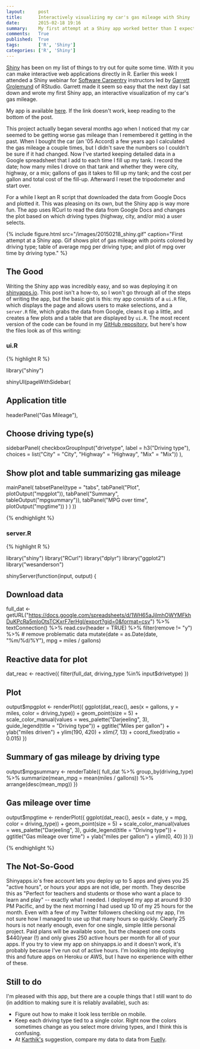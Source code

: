 ```yaml
---
layout:     post
title:      Interactively visualizing my car's gas mileage with Shiny
date:       2015-02-18 19:16
summary:    My first attempt at a Shiny app worked better than I expected in some ways, and worse than I expected in others.
comments:   True
published:  True
tags:       ['R', 'Shiny']
categories: ['R', 'Shiny']
---
```


[Shiny](http://shiny.rstudio.com/) has been on my list of things to try out for
quite some time. With it you can make interactive web applications directly in
R. Earlier this week I attended a Shiny webinar for
[Software Carpentry](http://software-carpentry.org/) instructors led by
[Garrett Grolemund](https://twitter.com/statgarrett) of RStudio.  Garrett made
it seem so easy that the next day I sat down and wrote my first Shiny app, an
interactive visualization of my car's gas mileage.

My app is available [here](https://karawoo.shinyapps.io/gas-mileage). If the
link doesn't work, keep reading to the bottom of the post.

This project actually began several months ago when I noticed that my car seemed
to be getting worse gas mileage than I remembered it getting in the past. When I
bought the car (an '05 Accord) a few years ago I calculated the gas mileage a
couple times, but I didn't save the numbers so I couldn't be sure if it had
changed. Now I've started keeping detailed data in a Google spreadsheet that I
add to each time I fill up my tank. I record the date; how many miles I drove on
that tank and whether they were city, highway, or a mix; gallons of gas it takes
to fill up my tank; and the cost per gallon and total cost of the
fill-up. Afterward I reset the tripodometer and start over.

For a while I kept an R script that downloaded the data from Google Docs and
plotted it. This was pleasing on its own, but the Shiny app is way more fun. The
app uses RCurl to read the data from Google Docs and changes the plot based on
which driving types (highway, city, and/or mix) a user selects.

{% include figure.html src="/images/20150218_shiny.gif" caption="First attempt at a Shiny app. Gif shows plot of gas mileage with points colored by driving type; table of average mpg per driving type; and plot of mpg over time by driving type." %}

## The Good

Writing the Shiny app was incredibly easy, and so was deploying it on
[shinyapps.io](http://www.shinyapps.io/). This post isn't a how-to, so I won't
go through all of the steps of writing the app, but the basic gist is this: my
app consists of a `ui.R` file, which displays the page and allows users to make
selections, and a `server.R` file, which grabs the data from Google, cleans it
up a little, and creates a few plots and a table that are displayed by
`ui.R`. The most recent version of the code can be found in my
[GitHub repository](https://github.com/karawoo/gas-mileage), but here's how the
files look as of this writing:

### ui.R

{% highlight R %}

library("shiny")

shinyUI(pageWithSidebar(

  ## Application title
  headerPanel("Gas Mileage"),

  ## Choose driving type(s)
  sidebarPanel(
    checkboxGroupInput("drivetype", label = h3("Driving type"),
                       choices = list("City" = "City",
                                      "Highway" = "Highway",
                                      "Mix" = "Mix"))
  ),

  ## Show plot and table summarizing gas mileage
  mainPanel(
    tabsetPanel(type = "tabs",
      tabPanel("Plot", plotOutput("mpgplot")),
      tabPanel("Summary", tableOutput("mpgsummary")),
      tabPanel("MPG over time", plotOutput("mpgtime"))
    )
  )
))

{% endhighlight %}


### server.R

{% highlight R %}

library("shiny")
library("RCurl")
library("dplyr")
library("ggplot2")
library("wesanderson")

shinyServer(function(input, output) {

  ## Download data
  full_dat <- getURL("https://docs.google.com/spreadsheets/d/1WH65aJjlmhOWYMFkhDuKPcRa5mloOtsTCKxrF7erHgI/export?gid=0&format=csv") %>%
    textConnection() %>%
    read.csv(header = TRUE) %>%
    filter(remove != "y") %>%  # remove problematic data
    mutate(date = as.Date(date, "%m/%d/%Y"),
           mpg = miles / gallons)

  ## Reactive data for plot
  dat_reac <- reactive({
    filter(full_dat, driving_type %in% input$drivetype)
  })

  ## Plot
  output$mpgplot <- renderPlot({
    ggplot(dat_reac(), aes(x = gallons, y = miles, color = driving_type)) +
      geom_point(size = 5) +
      scale_color_manual(values = wes_palette("Darjeeling", 3),
                         guide_legend(title = "Driving type")) +
      ggtitle("Miles per gallon") +
      ylab("miles driven") +
      ylim(190, 420) +
      xlim(7, 13) +
      coord_fixed(ratio = 0.015)
  })

  ## Summary of gas mileage by driving type
  output$mpgsummary <- renderTable({
    full_dat %>%
      group_by(driving_type) %>%
      summarize(mean_mpg = mean(miles / gallons)) %>%
      arrange(desc(mean_mpg))
  })

  ## Gas mileage over time
  output$mpgtime <- renderPlot({
    ggplot(dat_reac(), aes(x = date, y = mpg, color = driving_type)) +
      geom_point(size = 5) +
      scale_color_manual(values = wes_palette("Darjeeling", 3),
                         guide_legend(title = "Driving type")) +
      ggtitle("Gas mileage over time") +
      ylab("miles per gallon") +
      ylim(0, 40)
  })
})

{% endhighlight %}

## The Not-So-Good

Shinyapps.io's free account lets you deploy up to 5 apps and gives you 25
"active hours", or hours your apps are not idle, per month. They describe this
as "Perfect for teachers and students or those who want a place to learn and
play" -- exactly what I needed. I deployed my app at around 9:30 PM Pacific, and
by the next morning I had used up 10 of my 25 hours for the month. Even with a
few of my Twitter followers checking out my app, I'm not sure how I managed to
use up that many hours so quickly. Clearly 25 hours is not nearly enough, even
for one single, simple little personal project. Paid plans will be available
soon, but the cheapest one costs $440/year (!) and only gives 250 active hours
per month for all of your apps. If you try to view my app on shinyapps.io and it
doesn't work, it's probably because I've run out of active hours. I'm looking
into deploying this and future apps on Heroku or AWS, but I have no experience
with either of these.

## Still to do

I'm pleased with this app, but there are a couple things that I still want to do
(in addition to making sure it is reliably available), such as:

* Figure out how to make it look less terrible on mobile.
* Keep each driving type tied to a single color. Right now the colors sometimes
  change as you select more driving types, and I think this is confusing.
* At [Karthik's](https://twitter.com/_inundata) suggestion, compare my data to
  data from [Fuelly](http://www.fuelly.com/).
